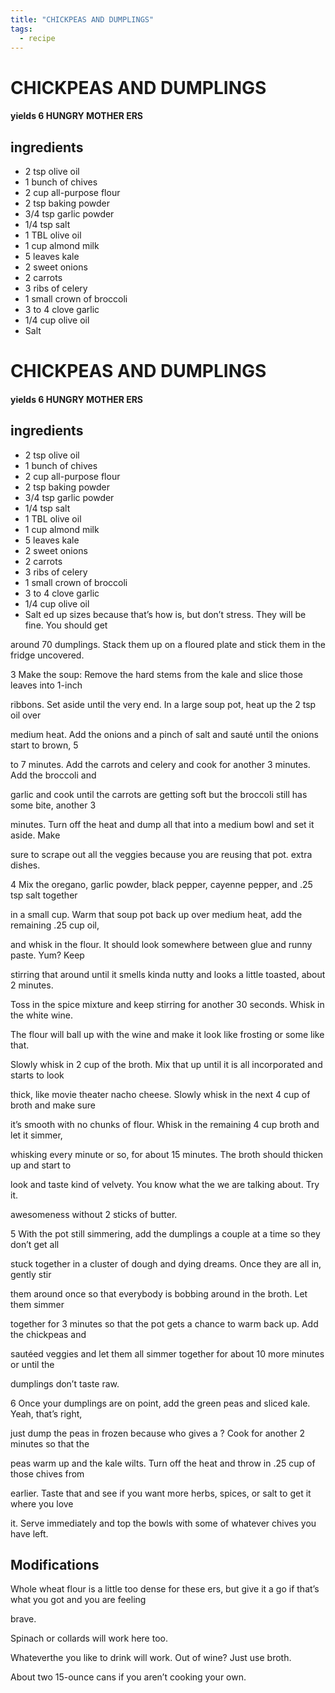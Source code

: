 ```yaml
---
title: "CHICKPEAS AND DUMPLINGS"
tags:
  - recipe
---
```


# CHICKPEAS AND DUMPLINGS


#### yields  6 HUNGRY MOTHER ERS


## ingredients
* 2 tsp olive oil 
* 1 bunch of chives 
* 2 cup all-purpose flour 
* 2 tsp baking powder 
* 3/4 tsp garlic powder 
* 1/4 tsp salt 
* 1 TBL olive oil 
* 1 cup almond milk 
* 5 leaves kale 
* 2 sweet onions 
* 2 carrots 
* 3 ribs of celery 
* 1 small crown of broccoli 
* 3 to 4 clove garlic 
* 1/4 cup olive oil 
* Salt 

# CHICKPEAS AND DUMPLINGS



#### yields  6 HUNGRY MOTHER ERS


## ingredients
* 2 tsp olive oil 
* 1 bunch of chives 
* 2 cup all-purpose flour 
* 2 tsp baking powder 
* 3/4 tsp garlic powder 
* 1/4 tsp salt 
* 1 TBL olive oil 
* 1 cup almond milk 
* 5 leaves kale 
* 2 sweet onions 
* 2 carrots 
* 3 ribs of celery 
* 1 small crown of broccoli 
* 3 to 4 clove garlic 
* 1/4 cup olive oil 
* Salt  ed up sizes because that’s how    is, but don’t stress. They will be fine. You should get

around 70 dumplings. Stack them up on a floured plate and stick them in the fridge uncovered.

3 Make the soup: Remove the hard stems from the kale and slice those leaves into 1-inch

ribbons. Set aside until the very end. In a large soup pot, heat up the 2 tsp oil over

medium heat. Add the onions and a pinch of salt and sauté until the onions start to brown, 5

to 7 minutes. Add the carrots and celery and cook for another 3 minutes. Add the broccoli and

garlic and cook until the carrots are getting soft but the broccoli still has some bite, another 3

minutes. Turn off the heat and dump all that    into a medium bowl and set it aside. Make

sure to scrape out all the veggies because you are reusing that pot.   extra dishes.

4 Mix the oregano, garlic powder, black pepper, cayenne pepper, and .25 tsp salt together

in a small cup. Warm that soup pot back up over medium heat, add the remaining .25 cup oil,

and whisk in the flour. It should look somewhere between glue and runny paste. Yum? Keep

stirring that    around until it smells kinda nutty and looks a little toasted, about 2 minutes.

Toss in the spice mixture and keep stirring for another 30 seconds. Whisk in the white wine.

The flour will ball up with the wine and make it look like frosting or some    like that.

Slowly whisk in 2 cup of the broth. Mix that up until it is all incorporated and starts to look

thick, like movie theater nacho cheese. Slowly whisk in the next 4 cup of broth and make sure

it’s smooth with no chunks of flour. Whisk in the remaining 4 cup broth and let it simmer,

whisking every minute or so, for about 15 minutes. The broth should thicken up and start to

look and taste kind of velvety. You know what the   we are talking about. Try it. 

awesomeness without 2 sticks of butter.

5 With the pot still simmering, add the dumplings a couple at a time so they don’t get all

stuck together in a cluster  of dough and dying dreams. Once they are all in, gently stir

them around once so that everybody is bobbing around in the broth. Let them simmer

together for 3 minutes so that the pot gets a chance to warm back up. Add the chickpeas and

sautéed veggies and let them all simmer together for about 10 more minutes or until the

dumplings don’t taste raw.

6 Once your dumplings are on point, add the green peas and sliced kale. Yeah, that’s right,

just dump the peas in frozen because who gives a  ? Cook for another 2 minutes so that the

peas warm up and the kale wilts. Turn off the heat and throw in .25 cup of those chives from

earlier. Taste that    and see if you want more herbs, spices, or salt to get it where you love

it. Serve immediately and top the bowls with some of whatever chives you have left.



## Modifications
Whole wheat flour is a little too dense for these  ers, but give it a go if that’s what you got and you are feeling

brave.

 Spinach or collards will work here too.

 Whateverthe  you like to drink will work. Out of wine? Just use broth.

 About two 15-ounce cans if you aren’t cooking your own.




